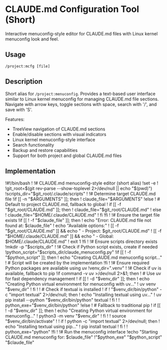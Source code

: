 # CLAUDE.md Configuration Tool (Short)

Interactive menuconfig-style editor for CLAUDE.md files with Linux kernel menuconfig look and feel.

## Usage
```
/project:mcfg [file]
```

## Description
Short alias for `/project:menuconfig`. Provides a text-based user interface similar to Linux kernel menuconfig for managing CLAUDE.md file sections. Navigate with arrow keys, toggle sections with space, search with '/', and save with 'S'.

Features:
- TreeView navigation of CLAUDE.md sections
- Enable/disable sections with visual indicators
- Linux kernel menuconfig-style interface
- Search functionality
- Backup and restore capabilities
- Support for both project and global CLAUDE.md files

## Implementation

!#!/bin/bash
!
!# CLAUDE.md menuconfig-style editor (short alias)
!set -e
!
!git_root=$(git rev-parse --show-toplevel 2>/dev/null || echo "$(pwd)")
!scripts_dir="$git_root/.claude/scripts"
!
!# Determine target CLAUDE.md file
!if [[ -n "$ARGUMENTS" ]]; then
!    claude_file="$ARGUMENTS"
!else
!    # Default to project CLAUDE.md, fallback to global
!    if [[ -f "$git_root/CLAUDE.md" ]]; then
!        claude_file="$git_root/CLAUDE.md"
!    else
!        claude_file="$HOME/.claude/CLAUDE.md"
!    fi
!fi
!
!# Ensure the target file exists
!if [[ ! -f "$claude_file" ]]; then
!    echo "Error: CLAUDE.md file not found at: $claude_file"
!    echo "Available options:"
!    [[ -f "$git_root/CLAUDE.md" ]] && echo "  - Project: $git_root/CLAUDE.md"
!    [[ -f "$HOME/.claude/CLAUDE.md" ]] && echo "  - Global: $HOME/.claude/CLAUDE.md"
!    exit 1
!fi
!
!# Ensure scripts directory exists
!mkdir -p "$scripts_dir"
!
!# Check if Python script exists, create if needed
!python_script="$scripts_dir/claude_menuconfig.py"
!if [[ ! -f "$python_script" ]]; then
!    echo "Creating CLAUDE.md menuconfig script..."
!    # Script will be created by the implementation
!fi
!
!# Ensure required Python packages are available using uv
!venv_dir=".venv"
!
!# Check if uv is available, fallback to pip
!if command -v uv >/dev/null 2>&1; then
!    # Use uv for fast dependency management
!    if [[ ! -d "$venv_dir" ]]; then
!        echo "Creating Python virtual environment for menuconfig with uv..."
!        uv venv "$venv_dir"
!    fi
!
!    # Check if textual is installed
!    if ! "$venv_dir/bin/python" -c "import textual" 2>/dev/null; then
!        echo "Installing textual using uv..."
!        uv pip install --python "$venv_dir/bin/python" textual
!    fi
!
!    python_exe="$venv_dir/bin/python"
!else
!    # Fallback to traditional pip
!    if [[ ! -d "$venv_dir" ]]; then
!        echo "Creating Python virtual environment for menuconfig..."
!        python3 -m venv "$venv_dir"
!    fi
!
!    source "$venv_dir/bin/activate"
!
!    if ! python -c "import textual" 2>/dev/null; then
!        echo "Installing textual using pip..."
!        pip install textual
!    fi
!
!    python_exe="python"
!fi
!
!# Run the menuconfig interface
!echo "Starting CLAUDE.md menuconfig for: $claude_file"
!"$python_exe" "$python_script" "$claude_file"
